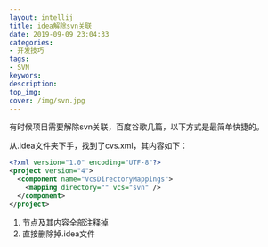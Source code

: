 ```yaml
---
layout: intellij
title: idea解除svn关联
date: 2019-09-09 23:04:33
categories:
- 开发技巧
tags:
- SVN
keywors: 
description: 
top_img: 
cover: /img/svn.jpg
---
```


有时候项目需要解除svn关联，百度谷歌几篇，以下方式是最简单快捷的。

从.idea文件夹下手，找到了cvs.xml，其内容如下：

```xml
<?xml version="1.0" encoding="UTF-8"?>
<project version="4">
  <component name="VcsDirectoryMappings">
    <mapping directory="" vcs="svn" />
  </component>
</project>
```

1. <component> </component>节点及其内容全部注释掉
2. 直接删除掉.idea文件